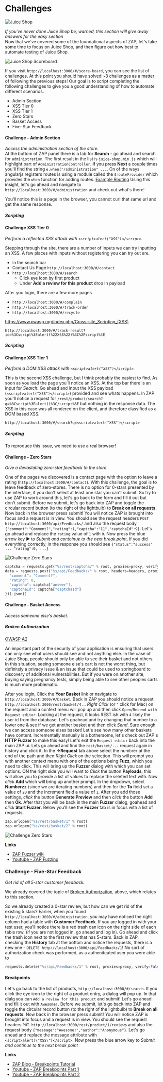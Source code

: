 
# Challenges

![Juice Shop](assets/images/juice-shop-main.png)

*If you've never done Juice Shop be, warned, this section will give away answers for the easy section*  
Now that we've covered some of the foundational aspects of ZAP, let's take some time to focus on Juice Shop, and then figure out how best to automate testing of Juice Shop. 

![Juice Shop Scoreboard](assets/images/juice-shop-score-board.png)

If you visit `http://localhost:3000/#/score-board`, you can see the list of challenges. At this point you 
should have solved ~3 challenges as a matter of following the previous steps! Our goal is to script 
completing the following challenges to give you a good understanding of how to automate different scenarios.

- Admin Section
- XSS Tier 0
- XSS Tier 1
- Zero Stars
- Basket Access
- Five-Star Feedback

#### Challenge - Admin Section
*Access the administration section of the store.*  
At the bottom of  ZAP panel there is a tab for **Search** - go ahead and search for `administration`. The first result in 
the list is `juice-shop.min.js` which will highlight part of `AdministrationController`. If you press **Next** a couple times you'll find the string `e.when("/administration" ...`. On of the ways 
angularjs registers routes is using a module called the `$routeProvider` which provides the `when` function
for adding routes. [Example Routing](https://scotch.io/tutorials/single-page-apps-with-angularjs-routing-and-templating)
Using this insight, let's go ahead and navigate to `http://localhost:3000/#/administration` and check out what's there!

You'll notice this is a page in the browser, you cannot curl that same url and get the same response.

##### Scripting

#### Challenge XSS Tier 0
*Perform a reflected XSS attack with `<script>alert("XSS")</script>`.*  

Stepping through the site, there are a number of inputs we can try inputting an XSS. A few places with inputs  without
registering you can try out are.
- In the search bar
- Contact Us Page `http://localhost:3000/#/contact`
- `http://localhost:3000/#/search`
  - Click eye icon by first product
  - Under **Add a review for this product** drop in payload

After you login, there are a few more pages
- `http://localhost:3000/#/complain`
- `http://localhost:3000/#/track-order`
- `http://localhost:3000/#/recycle`

https://www.owasp.org/index.php/Cross-site_Scripting_(XSS)

`http://localhost:3000/#/track-result?id=%3Cscript%3Ealert(%22XSS%22)%3C%2Fscript%3E`

##### Scripting


#### Challenge XSS Tier 1
*Perform a DOM XSS attack with `<script>alert("XSS")</script>`.*  

This is the second XSS challenge, but I think probably the easiest to find. As soon as you load 
the page you'll notice an XSS. At the top bar there is an input for *Search*. Go ahead and input the XSS payload (`<script>alert("XSS")</script>`)
provided and see whats happens.  In ZAP you'll notice a request for `/rest/product/search?q=%3Cscript%3Ealert()%3C/script%3E` but nothing in the response data. The XSS in this case was all rendered on the client, and therefore classified as a DOM based XSS.

`http://localhost:3000/#/search?q=<script>alert("XSS")</script>`

##### Scripting
To reproduce this issue, we need to use a real browser!

#### Challenge - Zero Stars
*Give a devastating zero-star feedback to the store.*     

One of the pages we discovered is a contact page with the option to leave a rating 
(`http://localhost:3000/#/contact`). With this challenge, the goal is to leave feedback of zero-stores. There is no option for 0-stars presented by the interface, if you don't select at least one star you can't submit. So try to use ZAP to work around this, let's go back to the form and fill it out but don't submit.
Before we submit, let's go back into ZAP and toggle the circular record button (to the right of the lightbulb) to **Break on all requests**. Now back in the browser press submit! You will notice ZAP is brought into focus and a request is in view. You should see  the request headers `POST http://localhost:3000/api/Feedbacks/` and also the request body `{"comment":"Comment?","rating":1,"captcha":"11","captchaId":9}`. Let's go ahead and replace the `rating` value of `1` with  `0`. Now press the blue arrow key :arrow_forward: to *Submit and contoinue to the next break point*. If you did everything correctly, in the response you should see `{"status":"success" ... "rating":0, ...}`

![Challenge Zero Stars](assets/images/zap-challenge-zero-stars.gif)

```python
captcha = requests.get("%s/rest/captcha/" % root, proxies=proxy, verify=False, headers=headers).json()
data = requests.post("%s/api/Feedbacks/" % root, headers=headers, proxies=proxy, verify=False, data=json.dumps({
  "comment": "Comment?",
  "rating": 0,
  "captcha": captcha["answer"],
  "captchaId": captcha["captchaId"]
})).json()
```

#### Challenge - Basket Access
*Access someone else's basket.*  

##### Broken Authorization
[OWASP A2](https://www.owasp.org/index.php/OWASP_Top_Ten_Cheat_Sheet#A2_Weak_authentication_and_session_management)

An important part of the security of your application is ensuring that users can only see what users should see
and not anything else. In the case of Juice Shop, people should only be able to see their basket and not others.
In this situation, seeing someone else's cart is not the worst thing, but definitely a privacy issue & an issue 
that could be used to springboard to discovery of additional vulnerabilities. But if you were
on another site, buying saying pregnancy tests, simply being able to see other peoples carts is much more problematic.

After you login, Click the **Your Basket** link or navigate to `http://localhost:3000/#/basket`. Back in ZAP
you should notice a request `http://localhost:3000/rest/basket/4` ... *Right Click* (or ^ click for Mac) on the request and a context menu will pop up and then click `Open/Resend with Request editor`. Looking at the request, it looks REST ish with `4` likely the user id from the database. Let's goahead and try changing that number to a lower one & see if we get another basket and then click *Send*. Sure enough we can access someone elses basket! Let's see how many other baskets have content. Incrementally manually is a bothersome, let's check out ZAP's **HTTP Fuzzer** to make this easy! Let's exit the `Request editor` back into the main ZAP ui. Lets go ahead and find the `rest/basket/...` request again in history and click it. In the **&rarr;Request** tab above select the numbrer at the end of the path and then *Right Click*  on the selection. This will prompt you with another context menu with one of the options being **Fuzz**, which you 
need to click. This will bring up the **Fuzzer** dialog with which you can set options. ON the right side you will want to *Click* the button **Payloads**, this will allow you to provide a list of values to replace the seleted text with. Now *click* **Add** which will bring up another prompt. In the dropdown, select **Numberzz** (since we are iterating numbers) and then for the **To** field set a value of `20` and the increment field a value of `1`. After you add those settings, *click* the button **Generate Preview** and then *click* the button **Add** then **Ok**. After that you will be back in the main **Fuzzer** dialog, goahead and *click* **Start Fuzzer**. Below you'll see the **Fuzzer** tab is in focus with a list of requests. 

```python
zap.urlopen("%s/rest/basket/1" % root)
zap.urlopen("%s/rest/basket/2" % root)
```
![Challenge Zero Stars](assets/images/zap-challenge-basket.gif)


**Links**  
- [ZAP Fuzzer wiki](https://github.com/zaproxy/zap-core-help/wiki/HelpAddonsFuzzConcepts)
- [Youtube - ZAP Fuzzing](https://www.youtube.com/watch?v=uSfGeyJKIVA)

### Challenge - Five-Star Feedback
*Get rid of all 5-star customer feedback.*  

We already covered the topic of [Broken Authorization](#broken-authorization), above, which relates to 
this section. 

So we already created a 0-star review, but how can we get rid of the existing 5 stars? Earlier, when 
you found `http://localhost:3000/#/administration`, you may have noticed the right column had a table 
with **Customer Feedback**. If you are logged in with your test user, you'll notice there is a red trash can icon on the right side of each table row. (if you are not logged in, go ahead and log in). Go ahead and click the trash icon next to the first review that has 5-stars. Back in ZAP, checking the **History** tab at the bottom and notice the requests, there is a new one - `DELETE http://localhost:3000/api/Feedbacks/1`!
No sort of authorization check was performed, as a authenitcated user you were able to 

```python
requests.delete("%s/api/Feedbacks/1" % root, proxies=proxy, verify=False)
```

#### Breakpoints
Let's go back to the list of products, `http://localhost:3000/#/search`. If you click the eye icon to the 
right of a product entry, a dialog will pop up. In that dialg you can `Add a review for this product` 
and submit! Let's go ahead and fill it out with `Awesome!`. Before we submit, let's go back into ZAP and 
toggle the circular record button (to the right of the lightbulb) to **Break on all requests**. Now back in
the browser press submit! You will notice ZAP is brought into focus and a request is in view. You should 
see  the request headers `PUT http://localhost:3000/rest/product/1/reviews` and also the request body 
`{"message":"Awesome!","author":"Anonymous"}`. Let's go ahead and replace the message attribute with  
`<script>alert(\"XSS\")</script>`. Now press the blue arrow key to *Submit and continue to the next  break point*

**Links** 
- [ZAP Blog - Breakpoints Tutorial](https://zaproxy.blogspot.com/2015/12/zap-newsletter-2015-december.html#Tutorial)
- [Youtube - ZAP Breakpoints Part 1](https://www.youtube.com/watch?v=b6IR2KgiOcw)
- [Youtube - ZAP Breakpoints Part 2](https://www.youtube.com/watch?v=H2tKdwMcKnk)
